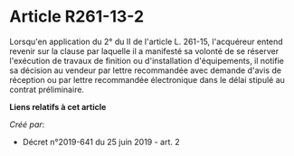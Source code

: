 # Article R261-13-2

Lorsqu'en application du 2° du II de l'article L. 261-15, l'acquéreur entend revenir sur la clause par laquelle il a
manifesté sa volonté de se réserver l'exécution de travaux de finition ou d'installation d'équipements, il notifie sa
décision au vendeur par lettre recommandée avec demande d'avis de réception ou par lettre recommandée électronique dans le
délai stipulé au contrat préliminaire.

**Liens relatifs à cet article**

_Créé par_:

  - Décret n°2019-641 du 25 juin 2019 - art. 2
